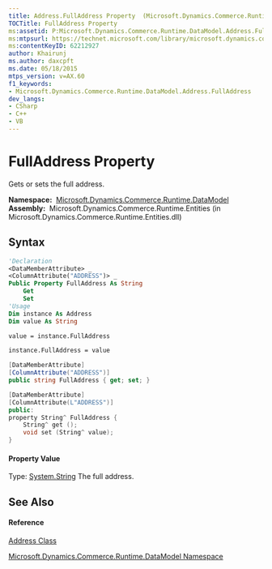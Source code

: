 ```yaml
---
title: Address.FullAddress Property  (Microsoft.Dynamics.Commerce.Runtime.DataModel)
TOCTitle: FullAddress Property
ms:assetid: P:Microsoft.Dynamics.Commerce.Runtime.DataModel.Address.FullAddress
ms:mtpsurl: https://technet.microsoft.com/library/microsoft.dynamics.commerce.runtime.datamodel.address.fulladdress(v=AX.60)
ms:contentKeyID: 62212927
author: Khairunj
ms.author: daxcpft
ms.date: 05/18/2015
mtps_version: v=AX.60
f1_keywords:
- Microsoft.Dynamics.Commerce.Runtime.DataModel.Address.FullAddress
dev_langs:
- CSharp
- C++
- VB
---
```


# FullAddress Property

Gets or sets the full address.

**Namespace:**  [Microsoft.Dynamics.Commerce.Runtime.DataModel](microsoft-dynamics-commerce-runtime-datamodel-namespace.md)  
**Assembly:**  Microsoft.Dynamics.Commerce.Runtime.Entities (in Microsoft.Dynamics.Commerce.Runtime.Entities.dll)

## Syntax

``` vb
'Declaration
<DataMemberAttribute> _
<ColumnAttribute("ADDRESS")> _
Public Property FullAddress As String
    Get
    Set
'Usage
Dim instance As Address
Dim value As String

value = instance.FullAddress

instance.FullAddress = value
```

``` csharp
[DataMemberAttribute]
[ColumnAttribute("ADDRESS")]
public string FullAddress { get; set; }
```

``` c++
[DataMemberAttribute]
[ColumnAttribute(L"ADDRESS")]
public:
property String^ FullAddress {
    String^ get ();
    void set (String^ value);
}
```

#### Property Value

Type: [System.String](https://technet.microsoft.com/library/s1wwdcbf\(v=ax.60\))  
The full address.  

## See Also

#### Reference

[Address Class](address-class-microsoft-dynamics-commerce-runtime-datamodel.md)

[Microsoft.Dynamics.Commerce.Runtime.DataModel Namespace](microsoft-dynamics-commerce-runtime-datamodel-namespace.md)

